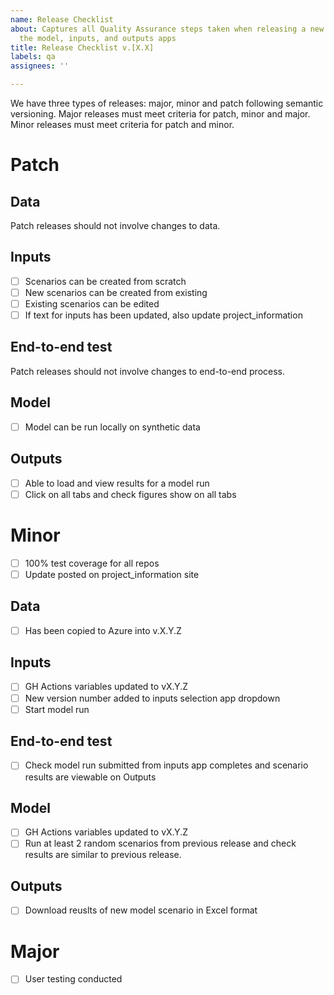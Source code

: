 ```yaml
---
name: Release Checklist
about: Captures all Quality Assurance steps taken when releasing a new version of
  the model, inputs, and outputs apps
title: Release Checklist v.[X.X]
labels: qa
assignees: ''

---
```


We have three types of releases: major, minor and patch following semantic versioning. Major releases must meet criteria for patch, minor and major. Minor releases must meet criteria for patch and minor.

# Patch

## Data
Patch releases should not involve changes to data.

## Inputs
- [ ] Scenarios can be created from scratch
- [ ] New scenarios can be created from existing
- [ ] Existing scenarios can be edited
- [ ] If text for inputs has been updated, also update project_information

## End-to-end test
Patch releases should not involve changes to end-to-end process.

## Model
- [ ] Model can be run locally on synthetic data

## Outputs
- [ ] Able to load and view results for a model run
- [ ] Click on all tabs and check figures show on all tabs

# Minor
- [ ] 100% test coverage for all repos
- [ ] Update posted on project_information site

## Data
- [ ] Has been copied to Azure into v.X.Y.Z 

## Inputs
- [ ] GH Actions variables updated to vX.Y.Z 
- [ ] New version number added to inputs selection app dropdown 
- [ ] Start model run

## End-to-end test
- [ ] Check model run submitted from inputs app completes and scenario results are viewable on Outputs

## Model
- [ ] GH Actions variables updated to vX.Y.Z 
- [ ] Run at least 2 random scenarios from previous release and check results are similar to previous release.

## Outputs
- [ ] Download reuslts of new model scenario in Excel format

# Major
- [ ] User testing conducted
